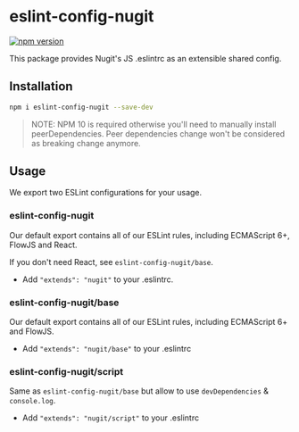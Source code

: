 # eslint-config-nugit

[![npm version](https://badge.fury.io/js/eslint-config-nugit.svg)](http://badge.fury.io/js/eslint-config-nugit)

This package provides Nugit's JS .eslintrc as an extensible shared config.

## Installation

```sh
npm i eslint-config-nugit --save-dev
```

> NOTE: NPM 10 is required otherwise you'll need to manually install peerDependencies. Peer dependencies change won't be considered as breaking change anymore.

## Usage

We export two ESLint configurations for your usage.

### eslint-config-nugit

Our default export contains all of our ESLint rules, including ECMAScript 6+, FlowJS and React.

If you don't need React, see `eslint-config-nugit/base`.

- Add `"extends": "nugit"` to your .eslintrc.

### eslint-config-nugit/base

Our default export contains all of our ESLint rules, including ECMAScript 6+ and FlowJS.

- Add `"extends": "nugit/base"` to your .eslintrc

### eslint-config-nugit/script

Same as `eslint-config-nugit/base` but allow to use `devDependencies` & `console.log`.

- Add `"extends": "nugit/script"` to your .eslintrc

